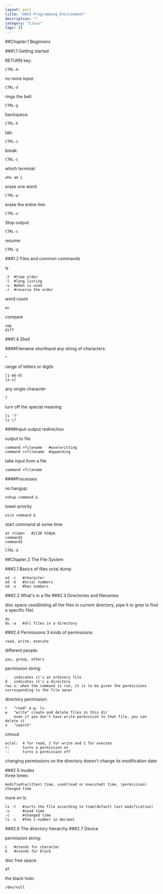 ```yaml
---
layout: post
title: "UNIX Programming Environment"
description: ""
category: "Linux"
tags: []
---
```

##Chapter.1 Beginners

###1.1 Getting started

RETURN key: 

    CTRL-m

no more input: 

    CTRL-d

rings the bell: 

    CTRL-g

backspace:

    CTRL-h

tab:

    CTRL-i

break:

    CTRL-c

which terminal:

    who am i

erase one word:

    CTRL-w

erase the entire line:

    CTRL-u

Stop output:

    CTRL-s

resume

    CTRL-q

###1.2 Files and common commands

ls

    -t  #time order
    -l  #long listing
    -u  #when is used
    -r  #reverse the order

word count

    wc

compare

    cmp
    diff

###1.4 Shell

####Filename shorthand
any string of characters:

    *

range of letters or digits

    [1-46-9]
    [a-z]

any single character

    ?

turn off the special meaning

    ls '?'
    ls \?

####Input-output redirection

output to file

    command >filename   #overwritting
    command >>filename  #appending

take input from a file

    command <filename

####Processes

no hangup:

    nohup command &

lower priority

    nice command &

start command at some time

    at <time>   #2130 930pm
    command1
    command2
    ...
    CTRL-d

##Chapter.2 The File System

###2.1 Basics of files
octal dump

    od -c   #character
    od -b   #octal numbers
    od -x   #hex numbers

###2.2 What's in a file
###2.3 Directories and filenames

disc space used(listing all the files in current directory, pipe it to grep to find a specific file)

    du
    du -a   #all files in a directory

###2.4 Permissions
3 kinds of permissions:

    read, write, execute

different people:

    you, group, others

permission string:

    -   indicates it's an ordinary file
    d   indicates it's a directory
    rws s: when the command is run, it is to be given the permissions corresponding to the file owner

directory permission:

    r   "read" e.g. ls
    w   "write" create and delete files in this dir
        even if you don't have write permission to that file, you can delete it
    x   "search" 
    
chmod
    
    octal:  4 for read, 2 for write and 1 for execute
    +:      turns a permission on
    -:      turns a permission off
    
changing permissions on the directory doesn't change its modification date

###2.5 Inodes  
three times:

    modified(written) time, used(read or executed) time, (permission) changed time

more on ls

    ls -t   #sorts the file according to time(default last modification)
    -u      #used time
    -c      #changed time
    ls -i   #the i-number in decimal

###2.6 The directory hierarchy
###2.7 Device

permission string:
    
    c   #stands for character
    b   #stands for block

disc free space:

    df

the black hole:

    /dev/null


